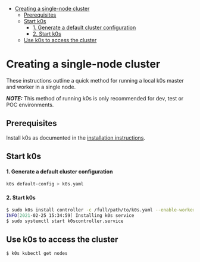 - [Creating a single-node cluster](#creating-a-single-node-cluster)
  - [Prerequisites](#prerequisites)
  - [Start k0s](#start-k0s)
      - [1. Generate a default cluster configuration](#1-generate-a-default-cluster-configuration)
      - [2. Start k0s](#2-start-k0s)
  - [Use k0s to access the cluster](#use-k0s-to-access-the-cluster)


# Creating a single-node cluster
These instructions outline a quick method for running a local k0s master and worker in a single node.

 **_NOTE:_**  This method of running k0s is only recommended for dev, test or POC environments.
 
## Prerequisites

Install k0s as documented in the [installation instructions](install.md).

## Start k0s
#### 1. Generate a default cluster configuration
```sh
k0s default-config > k0s.yaml
```

#### 2. Start k0s
```sh
$ sudo k0s install controller -c /full/path/to/k0s.yaml --enable-worker
INFO[2021-02-25 15:34:59] Installing k0s service
$ sudo systemctl start k0scontroller.service
```

## Use k0s to access the cluster

```sh
$ k0s kubectl get nodes
```
